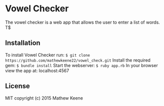 Vowel Checker
=======
The vowel checker is a web app that allows the user to enter a list of words. T$
## Installation ##
To install Vowel Checker run:
```$ git clone  https://github.com/mathewkeene22/vowel_check.git```
Install the required gem:
```$ bundle install```
Start the webserver:
```$ ruby app.rb```
In your browser view the app at: localhost:4567



## License ##
MIT copyright (c) 2015 Mathew Keene

